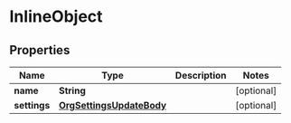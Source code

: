 

# InlineObject

## Properties

Name | Type | Description | Notes
------------ | ------------- | ------------- | -------------
**name** | **String** |  |  [optional]
**settings** | [**OrgSettingsUpdateBody**](OrgSettingsUpdateBody.md) |  |  [optional]



